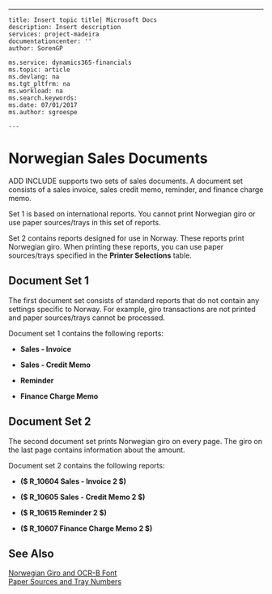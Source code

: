 ---
    title: Insert topic title| Microsoft Docs
    description: Insert description
    services: project-madeira
    documentationcenter: ''
    author: SorenGP

    ms.service: dynamics365-financials
    ms.topic: article
    ms.devlang: na
    ms.tgt_pltfrm: na
    ms.workload: na
    ms.search.keywords:
    ms.date: 07/01/2017
    ms.author: sgroespe

    ---
# Norwegian Sales Documents
ADD INCLUDE<!--[!INCLUDE[navnow](../../includes/navnow_md.md)]--> supports two sets of sales documents. A document set consists of a sales invoice, sales credit memo, reminder, and finance charge memo.  
  
 Set 1 is based on international reports. You cannot print Norwegian giro or use paper sources\/trays in this set of reports.  
  
 Set 2 contains reports designed for use in Norway. These reports print Norwegian giro. When printing these reports, you can use paper sources\/trays specified in the **Printer Selections** table.  
  
## Document Set 1  
 The first document set consists of standard reports that do not contain any settings specific to Norway. For example, giro transactions are not printed and paper sources\/trays cannot be processed.  
  
 Document set 1 contains the following reports:  
  
-   **Sales - Invoice**  
  
-   **Sales - Credit Memo**  
  
-   **Reminder**  
  
-   **Finance Charge Memo**  
  
## Document Set 2  
 The second document set prints Norwegian giro on every page. The giro on the last page contains information about the amount.  
  
 Document set 2 contains the following reports:  
  
-   **\($ R\_10604 Sales - Invoice 2 $\)**  
  
-   **\($ R\_10605 Sales - Credit Memo 2 $\)**  
  
-   **\($ R\_10615 Reminder 2 $\)**  
  
-   **\($ R\_10607 Finance Charge Memo 2 $\)**  
  
## See Also  
 [Norwegian Giro and OCR-B Font](../FullExperience/norwegian-giro-and-ocr-b-font.md)   
 [Paper Sources and Tray Numbers](../FullExperience/paper-sources-and-tray-numbers.md)